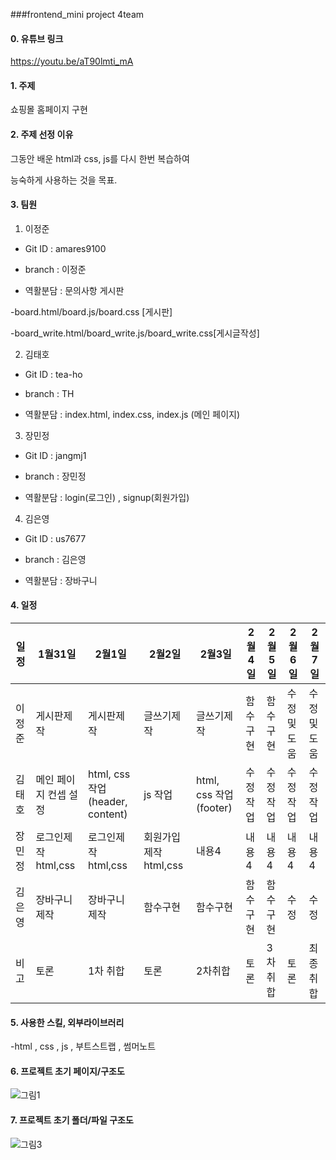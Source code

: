 ###frontend_mini project 4team

#### 0. 유튜브 링크
https://youtu.be/aT90lmti_mA

#### 1. 주제
쇼핑몰 홈페이지 구현

#### 2. 주제 선정 이유
그동안 배운 html과 css, js를 다시 한번 복습하여

능숙하게 사용하는 것을 목표.

#### 3. 팀원
1. 이정준
  
  
  -  Git ID : amares9100
  
  
  -  branch : 이정준
  
  
  -  역활분담 : 문의사항 게시판
  
  
 
  -board.html/board.js/board.css  [게시판]
  
  
  -board_write.html/board_write.js/board_write.css[게시글작성]
  
  
2. 김태호
  
  
  -  Git ID : tea-ho
  
  
  -  branch : TH
  
  
  -  역활분담 : index.html, index.css, index.js (메인 페이지)
  
  
  
 3. 장민정
  
  
  -  Git ID : jangmj1
  
  
  -  branch : 장민정
  
  
  -  역활분담 : login(로그인) , signup(회원가입)
  
  
  4. 김은영
  
  
  -  Git ID : us7677
  
  
  -  branch : 김은영
  
  
  -  역활분담 : 장바구니 
  
  
  
#### 4. 일정

|일정|1월31일|2월1일|2월2일|2월3일|2월4일|2월5일|2월6일|2월7일|
|---|---|---|---|---|---|---|---|---|
|이정준|게시판제작|게시판제작|글쓰기제작|글쓰기제작|함수구현|함수구현|수정 및 도움|수정 및 도움|
|김태호|메인 페이지 컨셉 설정|html, css 작업(header, content)|js 작업|html, css 작업(footer)|수정작업|수정작업|수정작업|수정작업|
|장민정|로그인제작html,css|로그인제작html,css|회원가입제작html,css|내용4|내용4|내용4|내용4|내용4|
|김은영|장바구니제작|장바구니제작|함수구현|함수구현|함수구현|함수구현|수정|수정|
|비고|토론|1차 취합|토론|2차취합|토론|3차취합|토론|최종취합|



#### 5. 사용한 스킬, 외부라이브러리
-html , css , js , 부트스트랩 , 썸머노트




#### 6. 프로젝트 초기 페이지/구조도
![그림1](https://user-images.githubusercontent.com/119651889/217197151-cbca5e0c-1e18-4b87-bc98-5cdec342490c.png)





#### 7. 프로젝트 초기 폴더/파일 구조도
![그림3](https://user-images.githubusercontent.com/119651889/217197231-5b7da925-ce86-4f72-bf0b-1eaa75902f8c.png)



  
        





















